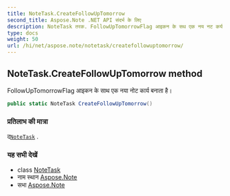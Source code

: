 ```yaml
---
title: NoteTask.CreateFollowUpTomorrow
second_title: Aspose.Note .NET API संदर्भ के लिए
description: NoteTask तरक. FollowUpTomorrowFlag आइकन के सथ एक नय नट कर्य बनत है
type: docs
weight: 50
url: /hi/net/aspose.note/notetask/createfollowuptomorrow/
---
```

## NoteTask.CreateFollowUpTomorrow method

FollowUpTomorrowFlag आइकन के साथ एक नया नोट कार्य बनाता है।

```csharp
public static NoteTask CreateFollowUpTomorrow()
```

### प्रतिलाभ की मात्रा

द[`NoteTask`](../) .

### यह सभी देखें

* class [NoteTask](../)
* नाम स्थान [Aspose.Note](../../notetask/)
* सभा [Aspose.Note](../../../)


